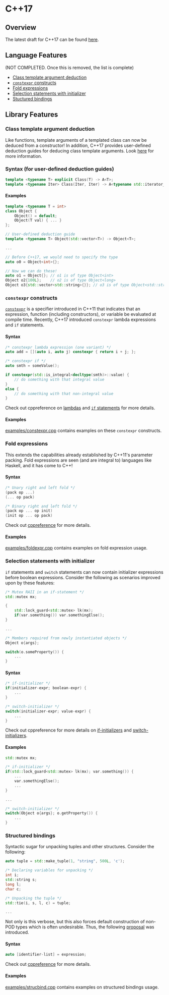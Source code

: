 # C++17

## Overview

The latest draft for C++17 can be found [here](https://github.com/cplusplus/draft/blob/master/papers/n4687.pdf).

## Language Features 
(NOT COMPLETED. Once this is removed, the list is complete)

* [Class template argument deduction](#class-template-argument-deduction)
* [`constexpr` constructs](#constexpr-constructs)
* [Fold expressions](#fold-expressions)
* [Selection statements with initializer](#selection-statements-with-initializer)
* [Stuctured bindings](#structured-bindings)

## Library Features

### Class template argument deduction
Like functions, template arguments of a templated class can now be deduced from a constructor! In addition, C++17 provides user-defined deduction guides for deducing class template arguments. Look [here](http://en.cppreference.com/w/cpp/language/class_template_argument_deduction) for more information.

### Syntax (for user-defined deduction guides)
```cpp
template <typename T> explicit Class(T) -> A<T>;
template <typename Iter> Class(Iter, Iter) -> A<typename std::iterator_traits<Iter>::value_type>;
```

#### Examples
```cpp
template <typename T = int>
class Object {
    Object() = default;
    Object(T val) { ... }
};

// User-defined deduction guide
template <typename T> Object(std::vector<T>) -> Object<T>;

...

// Before C++17, we would need to specify the type
auto o0 = Object<int>{};

// Now we can do these!
auto o1 = Object{}; // o1 is of type Object<int>
Object o2{100L};    // o2 is of type Object<long>
Object o3{std::vector<std::string>{}}; // o3 is of type Object<std::string> with the deduction guide
```

### `constexpr` constructs
[`constexpr`](http://en.cppreference.com/w/cpp/language/constexpr) is a specifier introduced in C++11 that indicates that an expression, function (including constructors), or variable be evaluated at compile time. Recently, C++17 introduced `constexpr` lambda expressions and `if` statements.

#### Syntax
```cpp
/* constexpr lambda expression (one variant) */
auto add = [](auto i, auto j) constexpr { return i + j; };

/* constexpr if */
auto smth = someValue();

if constexpr(std::is_integral<decltype(smth)>::value) {
    // do something with that integral value
}
else {
    // do something with that non-integral value
}
```

Check out cppreference on [lambdas](http://en.cppreference.com/w/cpp/language/lambda) and [`if` statements](http://en.cppreference.com/w/cpp/language/if) for more details.

#### Examples
[examples/constexpr.cpp](examples/constexpr.cpp) contains examples on these `constexpr` constructs.

### Fold expressions
This extends the capabilities already established by C++11's parameter packing. Fold expressions are seen (and are integral to) languages like Haskell, and it has come to C++! 

#### Syntax
```cpp
/* Unary right and left fold */
(pack op ...)
(... op pack)

/* Binary right and left fold */
(pack op ... op init)
(init op ... op pack)

```
Check out [cppreference](http://en.cppreference.com/w/cpp/language/fold) for more details.

#### Examples
[examples/foldexpr.cpp](examples/foldexpr.cpp) contains examples on fold expression usage.

### Selection statements with initializer
`if` statements and `switch` statements can now contain initializer expressions before boolean expressions. Consider the following as scenarios improved upon by these features:

```cpp
/* Mutex RAII in an if-statement */
std::mutex mx;

{
    std::lock_guard<std::mutex> lk(mx);
    if(var.something()) var.somethingElse();
}

...

/* Members required from newly instantiated objects */
Object o{args};

switch(o.someProperty()) {
    ...
}
```

#### Syntax
```cpp
/* if-initializer */
if(initializer-expr; boolean-expr) {
    ...
}

/* switch-initializer */
switch(initializer-expr; value-expr) {
    ...
}
```

Check out cppreference for more details on [if-initializers](http://en.cppreference.com/w/cpp/language/if#If_Statements_with_Initializer) and [switch-initializers](http://en.cppreference.com/w/cpp/language/switch).

#### Examples
```cpp
std::mutex mx;

/* if-initializer */
if(std::lock_guard<std::mutex> lk(mx); var.something()) {
    ...
    var.somethingElse();
    ...
}

...

/* switch-initializer */
switch(Object o{args}; o.getProperty()) {
    ...
}
```


### Structured bindings
Syntactic sugar for unpacking tuples and other structures. Consider the following:

```cpp
auto tuple = std::make_tuple(1, "string", 500L, 'c');

/* Declaring variables for unpacking */
int i;
std::string s;
long l;
char c;

/* Unpacking the tuple */
std::tie(i, s, l, c) = tuple;

...
```
Not only is this verbose, but this also forces default construction of non-POD types which is often undesirable. Thus, the following [proposal](http://www.open-std.org/jtc1/sc22/wg21/docs/papers/2015/p0144r0.pdf) was introduced.  

#### Syntax
```cpp
auto [identifier-list] = expression;
```

Check out [cppreference](http://en.cppreference.com/w/cpp/language/structured_binding) for more details.

#### Examples
[examples/strucbind.cpp](examples/strucbind.cpp) contains examples on structured bindings usage.
